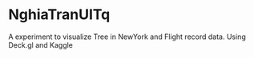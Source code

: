 # NghiaTranUITq
A experiment to visualize Tree in NewYork and Flight record data. Using Deck.gl and Kaggle
